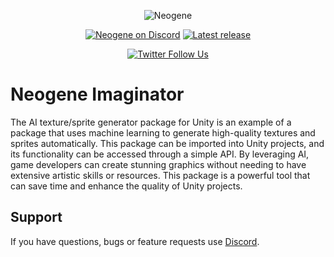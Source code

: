 <p align="center">
    <img src="images/header.png" alt="Neogene">
</p>

<p align="center">
    <a href="https://discord.neogene.ai">
        <img src="https://img.shields.io/discord/599321316377624601.svg?logo=discord&logoColor=FFFFFF&label=Discord&labelColor=6A7EC2&color=7389D8" alt="Neogene on Discord"></a>
    <a href="https://github.com/NeogeneAI/Imaginator4Unity/releases">
        <img src="https://img.shields.io/github/v/release/NeogeneAI/Imaginator4Unity" alt="Latest release"></a>
</p>

<p align="center">
    <a href="https://twitter.com/intent/follow?original_referer=https%3A%2F%2Fgithub.com%2Fsschmid%2FEntitas&screen_name=NeogeneAI&tw_p=followbutton">
        <img src="https://img.shields.io/twitter/follow/NeogeneAI" alt="Twitter Follow Us"></a>
</p>

# Neogene Imaginator
The AI texture/sprite generator package for Unity is an example of a package that uses machine learning to generate high-quality textures and sprites automatically. This package can be imported into Unity projects, and its functionality can be accessed through a simple API. By leveraging AI, game developers can create stunning graphics without needing to have extensive artistic skills or resources. This package is a powerful tool that can save time and enhance the quality of Unity projects.

## Support
If you have questions, bugs or feature requests use [Discord](https://discord.neogene.ai).